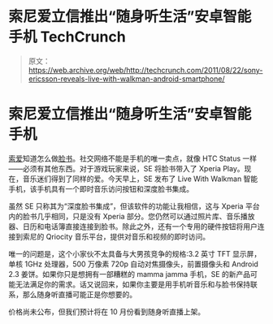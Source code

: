 # 索尼爱立信推出“随身听生活”安卓智能手机 TechCrunch

> 原文：<https://web.archive.org/web/http://techcrunch.com/2011/08/22/sony-ericsson-reveals-live-with-walkman-android-smartphone/>

# 索尼爱立信推出“随身听生活”安卓智能手机

[索爱](https://web.archive.org/web/20230205033308/https://techcrunch.com/tag/se)知道怎么做[脸书](https://web.archive.org/web/20230205033308/https://techcrunch.com/tag/facebook)。社交网络不能是手机的唯一卖点，就像 HTC Status 一样——必须有其他东西。对于游戏玩家来说，SE 将脸书带入了 Xperia Play。现在，音乐迷们得到了同样的爱。今天早上，SE 发布了 Live With Walkman 智能手机，该手机具有一个即时音乐访问按钮和深度脸书集成。

虽然 SE 只称其为“深度脸书集成”，但该软件的功能让我相信，这与 Xperia 平台内的脸书几乎相同，只是没有 Xperia 部分。您仍然可以通过照片库、音乐播放器、日历和电话簿直接连接到脸书。除此之外，还有一个专用的硬件按钮将用户连接到索尼的 Qriocity 音乐平台，提供对音乐和视频的即时访问。

唯一的问题是，这个小家伙不太具备与大男孩竞争的规格:3.2 英寸 TFT 显示屏，单核 1GHz 处理器，500 万像素 720p 自动对焦摄像头，前置摄像头和 Android 2.3 姜饼。如果你只是想拥有一部糟糕的 mamma jamma 手机，SE 的新产品可能无法满足你的需求。话又说回来，如果你主要是用手机听音乐和与脸书保持联系，那么随身听直播可能正是你想要的。

价格尚未公布，但我们预计将在 10 月份看到随身听直播上架。